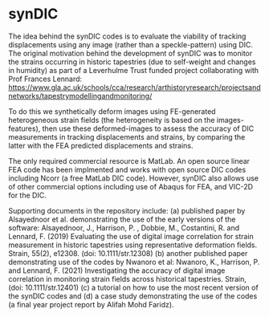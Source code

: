 # synDIC
The idea behind the synDIC codes is to evaluate the viability of tracking displacements using any image (rather than a speckle-pattern) using DIC. The original motivation behind the development of synDIC was to monitor the strains occurring in historic tapestries (due to self-weight and changes in humidity) as part of a Leverhulme Trust funded project collaborating with Prof Frances Lennard: https://www.gla.ac.uk/schools/cca/research/arthistoryresearch/projectsandnetworks/tapestrymodellingandmonitoring/

To do this we synthetically deform images using FE-generated heterogeneous strain fields (the heterogeneity is based on the images-features), then use these deformed-images to assess the accuracy of DIC measurements in tracking displacements and strains, by comparing the latter with the FEA predicted displacements and strains.

The only required commercial resource is MatLab. An open source linear FEA code has been implmented and works with open source DIC codes including Ncorr (a free MatLab DIC code). However, synDIC also allows use of other commercial options including use of Abaqus for FEA, and VIC-2D for the DIC. 

Supporting documents in the repository include: 
(a) published paper by Alsayednoor et al. demonstrating the use of the early versions of the software: Alsayednoor, J., Harrison, P. , Dobbie, M., Costantini, R. and Lennard, F. (2019) Evaluating the use of digital image correlation for strain measurement in historic tapestries using representative deformation fields. Strain, 55(2), e12308. (doi: 10.1111/str.12308)
(b) another published paper demonstrating use of the codes by Nwanoro et al: Nwanoro, K., Harrison, P. and Lennard, F. (2021) Investigating the accuracy of digital image correlation in monitoring strain fields across historical tapestries. Strain, (doi: 10.1111/str.12401) 
(c) a tutorial on how to use the most recent version of the synDIC codes and 
(d) a case study demonstrating the use of the codes (a final year project report by Alifah Mohd Faridz).
